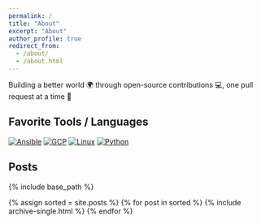 ```yaml
---
permalink: /
title: "About"
excerpt: "About"
author_profile: true
redirect_from: 
  - /about/
  - /about.html
---
```


Building a better world 🌍 through open-source contributions 💻, one pull request at a time 🚀

## Favorite Tools / Languages
[![Ansible](https://skillicons.dev/icons?i=ansible)](https://ansible.com/)
[![GCP](https://skillicons.dev/icons?i=gcp)](https://cloud.google.com/)
[![Linux](https://skillicons.dev/icons?i=linux)](https://linux.org/)
[![Python](https://skillicons.dev/icons?i=py)](https://python.org/)

## Posts
{% include base_path %}

{% assign sorted = site.posts %}
{% for post in sorted %}
  {% include archive-single.html %}
{% endfor %}
